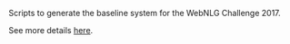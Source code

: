 Scripts to generate the baseline system for the WebNLG Challenge 2017.

See more details [here](http://talc1.loria.fr/webnlg/stories/challenge.html).
